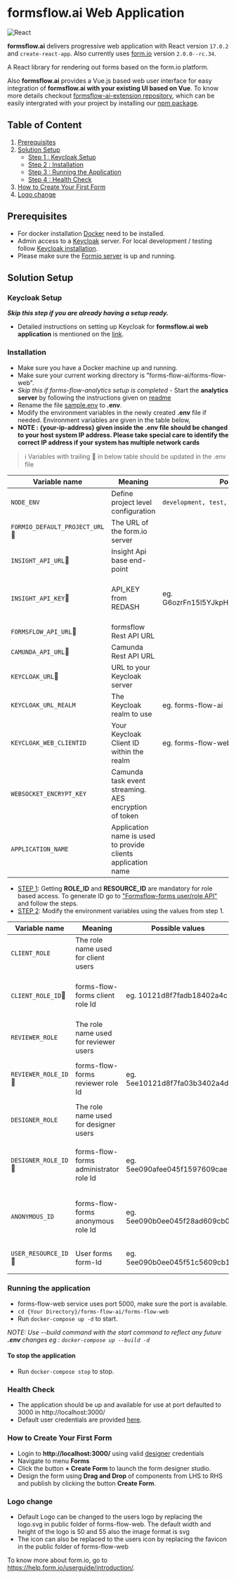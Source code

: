 # formsflow.ai Web Application

![React](https://img.shields.io/badge/React-17.0.2-blue)

**formsflow.ai** delivers progressive web application with React version `17.0.2` and `create-react-app`. Also currently uses  [form.io](https://github.com/formio/formio) version `2.0.0--rc.34`.

A React library for rendering out forms based on the form.io platform.

Also **formsflow.ai** provides a Vue.js based web user interface for easy integration of **formsflow.ai with your existing UI based on Vue**. To know more details checkout
[formsflow-ai-extension repository](https://github.com/AOT-Technologies/forms-flow-ai-extensions/tree/master/camunda-formio-tasklist-vue), which can be easily intergrated
with your project by installing our [npm package](https://www.npmjs.com/package/camunda-formio-tasklist-vue).

## Table of Content
1. [Prerequisites](#prerequisites)
2. [Solution Setup](#solution-setup)
   - [Step 1 : Keycloak Setup](#keycloak-setup)
   - [Step 2 : Installation](#installation)
   - [Step 3 : Running the Application](#running-the-application)
   - [Step 4 : Health Check](#health-check)
3. [How to Create Your First Form](#how-to-create-your-first-form)
4. [Logo change](#logo-change)

## Prerequisites

* For docker installation [Docker](https://docker.com) need to be installed.
* Admin access to a [Keycloak](https://www.keycloak.org/) server. For local development / testing follow [Keycloak installation](../forms-flow-idm/keycloak).
* Please make sure the [Formio server](../forms-flow-forms/) is up and running.

## Solution Setup

### Keycloak Setup

***Skip this step if you are already having a setup ready.***

* Detailed instructions on setting up Keycloak for **formsflow.ai web application**
is mentioned on the [link](../forms-flow-idm/keycloak/README.md#create-forms-flow-web-client).

### Installation

   * Make sure you have a Docker machine up and running.
   * Make sure your current working directory is "forms-flow-ai/forms-flow-web".
   * *Skip this if forms-flow-analytics setup is completed* - Start the **analytics server** by following the instructions given on  [readme](../forms-flow-analytics/README.md)
   * Rename the file [sample.env](./sample.env) to **.env**.
   * Modify the environment variables in the newly created **.env** file if needed. Environment variables are given in the table below,
   * **NOTE : {your-ip-address} given inside the .env file should be changed to your host system IP address. Please take special care to identify the correct IP address if your system has multiple network cards**

> :information_source: Variables with trailing :triangular_flag_on_post: in below table should be updated in the .env file
   
 Variable name | Meaning | Possible values | Default value |
 --- | --- | --- | ---
 `NODE_ENV`| Define project level configuration | `development, test, production` | `development`
 `FORMIO_DEFAULT_PROJECT_URL`:triangular_flag_on_post:|The URL of the form.io server||`http://{your-ip-address}:3001`
 `INSIGHT_API_URL`:triangular_flag_on_post:|Insight Api base end-point||`http://{your-ip-address}:7000`
 `INSIGHT_API_KEY`:triangular_flag_on_post:|API_KEY from REDASH|eg. G6ozrFn15l5YJkpHcMZaKOlAhYZxFPhJl5Xr7vQw|`Get the api key from forms-flow-analytics (REDASH) by following the 'Get the Redash API Key' steps from `[here](../forms-flow-analytics/README.md#get-the-redash-api-key)
 `FORMSFLOW_API_URL`:triangular_flag_on_post:|formsflow Rest API URL||`http://{your-ip-address}:5000/api`
 `CAMUNDA_API_URL`:triangular_flag_on_post:|Camunda Rest API URL||`http://{your-ip-address}:8000/camunda`
 `KEYCLOAK_URL`:triangular_flag_on_post:| URL to your Keycloak server || `http://{your-ip-address}:8080`
 `KEYCLOAK_URL_REALM`|	The Keycloak realm to use|eg. forms-flow-ai | `forms-flow-ai`
 `KEYCLOAK_WEB_CLIENTID`|Your Keycloak Client ID within the realm| eg. forms-flow-web | `forms-flow-web`
 `WEBSOCKET_ENCRYPT_KEY`|Camunda task event streaming. AES encryption of token| | `giert989jkwrgb@DR55`
 `APPLICATION_NAME`|Application name is used to provide clients application name|

* [STEP 1](): Getting **ROLE_ID** and **RESOURCE_ID** are mandatory for role based access. To generate ID go to ["Formsflow-forms user/role API"](../forms-flow-forms/README.md#formsflow-forms-api-requesting) and follow the steps.
* [STEP 2](): Modify the environment variables using the values from step 1.

Variable name | Meaning | Possible values | Default value |
--- | --- | --- | ---
`CLIENT_ROLE`|	The role name used for client users|| `formsflow-client`
`CLIENT_ROLE_ID`:triangular_flag_on_post:|forms-flow-forms client role Id|eg. 10121d8f7fadb18402a4c|`must get the client role Id value from Prerequisites step 1 above.`)
`REVIEWER_ROLE`|The role name used for reviewer users||`formsflow-reviewer`
`REVIEWER_ROLE_ID`:triangular_flag_on_post:|forms-flow-forms reviewer role Id|eg. 5ee10121d8f7fa03b3402a4d|`must get the reviewer role Id value from Prerequisites step 1 above..`
`DESIGNER_ROLE`|The role name used for designer users||`formsflow-designer`
`DESIGNER_ROLE_ID`:triangular_flag_on_post:|forms-flow-forms administrator role Id|eg. 5ee090afee045f1597609cae|`must get the administrator role Id value from Prerequisites step 1 above..`
`ANONYMOUS_ID`|forms-flow-forms anonymous role Id|eg. 5ee090b0ee045f28ad609cb0|`must get the anonymous role Id value from Prerequisites step 1 above..`
`USER_RESOURCE_ID`:triangular_flag_on_post:|User forms form-Id|eg. 5ee090b0ee045f51c5609cb1|`must get the value from the step 1 above..`


### Running the application

   * forms-flow-web service uses port 5000, make sure the port is available.
   * `cd {Your Directory}/forms-flow-ai/forms-flow-web`
   * Run `docker-compose up -d` to start.

*NOTE: Use --build command with the start command to reflect any future **.env** changes eg : `docker-compose up --build -d`*

#### To stop the application
   * Run `docker-compose stop` to stop.

### Health Check

   * The application should be up and available for use at port defaulted to 3000 in  http://localhost:3000/
   * Default user credentials are provided [here](../forms-flow-idm/keycloak/README.md#formsflow-ai-user-credentials).

### How to Create Your First Form
  * Login to **http://localhost:3000/** using valid [designer](../forms-flow-idm/keycloak/README.md#default-user-credentials) credentials 
  * Navigate to menu **Forms**
  * Click the button **+ Create Form** to launch the form designer studio.
  * Design the form using **Drag and Drop** of components from LHS to RHS and publish by clicking the button **Create Form**.
  
### Logo change
  * Default Logo can be changed to the users logo by replacing the logo.svg in public folder of forms-flow-web.
     The default width and height of the logo is 50 and 55 also the image format is svg
  * The icon can also be replaced to the users icon by replacing the favicon in the public folder of forms-flow-web

To know more about form.io, go to https://help.form.io/userguide/introduction/.


